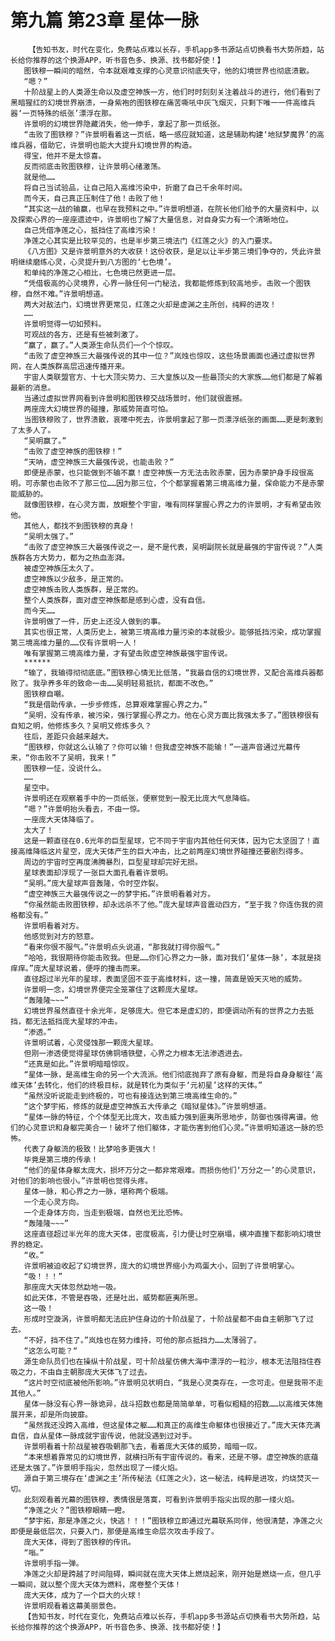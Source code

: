 # 第九篇 第23章 星体一脉
        【告知书友，时代在变化，免费站点难以长存，手机app多书源站点切换看书大势所趋，站长给你推荐的这个换源APP，听书音色多、换源、找书都好使！】
       图铁穆一瞬间的暗然，令本就艰难支撑的心灵意识彻底失守，他的幻境世界也彻底溃散。
       “嗯？”
       十阶战星上的人类源生命以及虚空神族一方，他们时时刻刻关注着战斗的进行，他们看到了黑暗猩红的幻境世界崩溃，一身紫袍的图铁穆在痛苦嘶吼中灰飞烟灭，只剩下唯一一件高维兵器‘一页特殊的纸张’漂浮在那。
       许景明的幻境世界隐藏消失，他一伸手，拿起了那一页纸张。
       “击败了图铁穆？”许景明看着这一页纸，略一感应就知道，这是辅助构建‘地狱梦魔界’的高维兵器，借助它，许景明也能大大提升幻境世界的构造。
       得宝，他并不是太惊喜。
       反而彻底击败图铁穆，让许景明心绪激荡。
       就是他……
       将自己当试验品，让自己陷入高维污染中，折磨了自己千余年时间。
       而今天，自己真正压制住了他！击败了他！
       “其实这一战的输赢，也早在我预料之中。”许景明想道，在院长他们给予的大量资料中，以及探索心界的一座座遗迹中，许景明也了解了大量信息，对自身实力有一个清晰地位。
       自己凭借净莲之心，抵挡住了高维污染！
       净莲之心其实是比较罕见的，也是半步第三境法门《红莲之火》的入门要求。
       《八方图》又是许景明意外的大收获！这份收获，是足以让半步第三境们争夺的，凭此许景明继续磨练心灵，心灵提升到八方图的‘七色境’。
       和单纯的净莲之心相比，七色境已然更进一层。
       “凭借极高的心灵境界，心界一脉任何一门秘法，我都能修炼到较高地步。击败一个图铁穆，自然不难。”许景明想道。
       两大对敌法门，幻境世界更常见，红莲之火却是虚渊之主所创，纯粹的进攻！
       ……
       许景明觉得一切如预料。
       可观战的各方，还是有些被刺激了。
       “赢了，赢了。”人类源生命队员们一个个惊叹。
       “击败了虚空神族三大最强传说的其中一位？”岚烛也惊叹，这些场景画面也通过虚拟世界网，在人类族群高层迅速传播开来。
       宇宙人类联盟官方、十七大顶尖势力、三大皇族以及一些最顶尖的大家族……他们都是了解着最新的消息。
       当通过虚拟世界网看到许景明和图铁穆交战场景时，他们就很震撼。
       两座庞大幻境世界的碰撞，那威势简直可怕。
       当图铁穆败了，世界溃散，哀嚎中死去，许景明拿起了那一页漂浮纸张的画面……更是刺激到了太多人了。
       “吴明赢了。”
       “击败了虚空神族的图铁穆！”
       “天呐，虚空神族三大最强传说，也能击败？”
       即便是赤蒙，也只能做到不输不赢！虚空神族一方无法击败赤蒙，因为赤蒙护身手段很高明。可赤蒙也击败不了那三位……因为那三位，个个都掌握着第三境高维力量，保命能力不是赤蒙能威胁的。
       就像图铁穆，在心灵方面，放眼整个宇宙，唯有同样掌握心界之力的许景明，才有希望击败他。
       其他人，都找不到图铁穆的真身！
       “吴明太强了。”
       “击败了虚空神族三大最强传说之一，是不是代表，吴明副院长就是最强的宇宙传说？”人类族群各方大势力，都为之热血澎湃。
       被虚空神族压太久了。
       虚空神族以少敌多，是正常的。
       虚空神族击败人类族群，是正常的。
       整个人类族群，面对虚空神族都是感到心虚，没有自信。
       而今天……
       许景明做了一件，历史上还没人做到的事。
       其实也很正常，人类历史上，被第三境高维力量污染的本就极少。能够抵挡污染，成功掌握第三境高维力量的……仅有许景明一人！
       唯有掌握第三境高维力量，才有望击败虚空神族最强宇宙传说。
       ******
       “输了，我输得彻彻底底。”图铁穆心情无比低落，“我最自信的幻境世界，又配合高维兵器都败了。我孕养多年的致命一击……吴明轻易抵抗，都面不改色。”
       图铁穆自嘲。
       “我是借助传承，一步步修炼，总算艰难掌握心界之力。”
       “吴明，没有传承，被污染，强行掌握心界之力。他在心灵方面比我强太多了。”图铁穆很有自知之明，他修炼多久？吴明又修炼多久？
       往后，差距只会越来越大。
       “图铁穆，你就这么认输了？你可以输！但我虚空神族不能输！”一道声音通过光幕传来，“你击败不了吴明，我来！”
       图铁穆一怔，没说什么。
       ……
       星空中。
       许景明还在观察着手中的一页纸张，便察觉到一股无比庞大气息降临。
       “嗯？”许景明抬头看去，不由一惊。
       一座庞大天体降临了。
       太大了！
       这是一颗直径在0.6光年的巨型星球，它不同于宇宙内其他任何天体，因为它太坚固了！直接高维降临这片星空，庞大天体产生的巨大冲击，比之前两座幻境世界碰撞还要剧烈得多。
       周边的宇宙时空再度沸腾暴烈，巨型星球却完好无损。
       星球表面却浮现了一张巨大面孔看着许景明。
       “吴明。”庞大星球声音轰隆，令时空炸裂。
       “虚空神族三大最强传说之一的梦宇拓。”许景明看着对方。
       “你虽然能击败图铁穆，却永远杀不了他。”庞大星球声音震动四方，“至于我？你连伤我的资格都没有。”
       许景明看着对方。
       他感觉到对方的怒意。
       “看来你很不服气。”许景明点头说道，“那我就打得你服气。”
       “哈哈，我很期待你能击败我。但是……你们心界之力一脉，面对我们‘星体一脉’，本就是挠痒痒。”庞大星球说着，便呼的撞击而来。
       直径超过半光年的星球，表面坚固不亚于高维材料，这一撞，简直是毁天灭地的威势。
       许景明一念，幻境世界便完全笼罩住了这颗庞大星球。
       “轰隆隆~~~”
       幻境世界虽然直径十余光年，足够庞大。但它本是虚幻的，即便调动所有的世界之力去抵挡，都无法抵挡庞大星球的冲击。
       “渗透。”
       许景明试着，心灵侵蚀那一颗庞大星球。
       但刚一渗透便觉得星球仿佛铜墙铁壁，心界之力根本无法渗透进去。
       “还真是如此。”许景明暗暗惊叹。
       “星体一脉，是高维生命的另一个大流派。他们彻底抛弃了原有身躯，而是将自身身躯往‘高维天体’去转化，他们的终极目标，就是转化为类似于‘元初星’这样的天体。”
       “虽然没听说能走到终极的，可也有接连达到第三境高维生命的。”
       “这个梦宇拓，修炼的就是虚空神族五大传承之《暗狱星体》。”许景明想道。
       “星体一脉的特征，个个体型无比庞大，攻击威力强到匪夷所思地步，防御也强得离谱。他们的心灵意识和身躯完美合一！破坏了他们躯体，才能伤害到他们心灵。”许景明知道这一脉的恐怖。
       代表了身躯流的极致！比梦哈多更强大！
       毕竟是第三境的传承！
       “他们的星体身躯太庞大，损坏万分之一都非常艰难。而损伤他们‘万分之一’的心灵意识，对他们的影响也很小。”许景明也觉得头疼。
       星体一脉，和心界之力一脉，堪称两个极端。
       一个走心灵方向。
       一个走身体方向，当走到极端，自然也无比恐怖。
       “轰隆隆~~~”
       这座直径超过半光年的庞大天体，密度极高，引力便让时空崩塌，横冲直撞下都影响幻境世界的稳定。
       “收。”
       许景明被迫收起了幻境世界，庞大的幻境世界缩小为鸡蛋大小，回到了许景明掌心。
       “吸！！！”
       那座庞大天体忽然勐地一吸。
       如此天体，不管是吞吸，还是吐出，威势都匪夷所思。
       这一吸！
       形成时空漩涡，许景明都无法庇护住身边的十阶战星了，十阶战星都不由自主朝那飞了过去。
       “不好，挡不住了。”岚烛也在努力维持，可他的那点抵挡力……太薄弱了。
       “这怎么可能？“
       源生命队员们也在操纵十阶战星，可十阶战星仿佛大海中漂浮的一粒沙，根本无法阻挡住吞吸之力，不由自主朝那庞大天体飞了过去。
       “这片时空彻底被他所影响。”许景明见状明白，“我是心灵类存在，一念可走。但是我带不走其他人。”
       星体一脉没有心界一脉诡异，战斗招数也都是简简单单，可看似粗糙的招数……以高维天体施展开来，却是所向披靡。
       “虽然我还没跨入高维，但这星体之躯……和真正的高维生命躯体也很接近了。”庞大天体充满自信，自从星体一脉成就宇宙传说，他就没遇到过对手。
       许景明看着十阶战星被吞吸朝那飞去，看着庞大天体的威势，暗暗一叹。
       “本来想着靠常见的幻境世界，就横扫所有宇宙传说的。看来，还是不够。虚空神族的底蕴还是太强了。”许景明手指尖，忽然出现了一缕火焰。
       源自于第三境存在‘虚渊之主’所传秘法《红莲之火》，这一秘法，纯粹是进攻，灼烧焚灭一切。
       此刻观看着光幕的图铁穆，表情很是落寞，可看到许景明手指尖出现的那一缕火焰。
       “净莲之火？”图铁穆眼睛一瞪。
       “梦宇拓，那是净莲之火，快逃！！！”图铁穆立即通过光幕联系同伴，他很清楚，净莲之火即便是最低层次，只要入门，那便是高维生命层次攻击手段了。
       庞大天体，得到了图铁穆的传讯。
       “嗡。”
       许景明手指一弹。
       净莲之火却是跨越了时间阻碍，瞬间就在庞大天体上燃烧起来，刚开始是燃烧一点，但几乎一瞬间，就以整个庞大天体为燃料，席卷整个天体！
       庞大天体，成为了一个巨大的火球！
       许景明观看着这幕美丽景色。
       【告知书友，时代在变化，免费站点难以长存，手机app多书源站点切换看书大势所趋，站长给你推荐的这个换源APP，听书音色多、换源、找书都好使！】